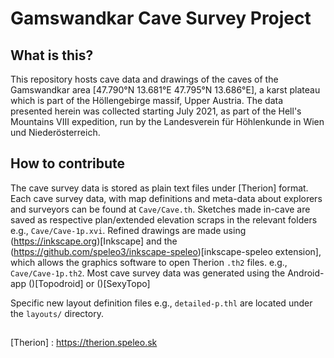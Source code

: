 # Gamswandkar Cave Survey Project

## What is this?

This repository hosts cave data and drawings of the caves of the Gamswandkar area \[47.790°N 13.681°E 47.795°N 13.686°E\], a karst plateau which is part of the Höllengebirge massif, Upper Austria.
The data presented herein was collected starting July 2021, as part of the Hell's Mountains VIII expedition, run by the Landesverein für Höhlenkunde in Wien und Niederösterreich.


## How to contribute

The cave survey data is stored as plain text files under [Therion] format.
Each cave survey data, with map definitions and meta-data about explorers and surveyors can be found at `Cave/Cave.th`.
Sketches made in-cave are saved as respective plan/extended elevation scraps in the relevant folders e.g., `Cave/Cave-1p.xvi`.
Refined drawings are made using (https://inkscape.org)[Inkscape] and the (https://github.com/speleo3/inkscape-speleo)[inkscape-speleo extension], which allows the graphics software to open Therion `.th2` files. e.g., `Cave/Cave-1p.th2`.
Most cave survey data was generated using the Android-app ()[Topodroid] or ()[SexyTopo]

Specific new layout definition files e.g., `detailed-p.thl` are located under the `layouts/` directory.

## 


[Therion] : https://therion.speleo.sk